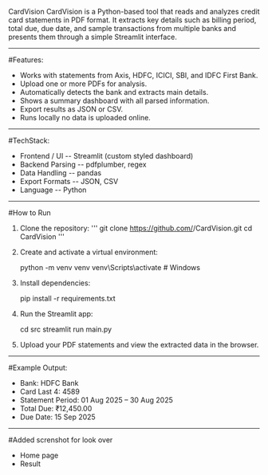 CardVision
CardVision is a Python-based tool that reads and analyzes credit card statements in PDF format.
It extracts key details such as billing period, total due, due date, and sample transactions from multiple banks and presents them through a simple Streamlit interface.
________________________________________________________________________________________________________________________________________________________________________
#Features:
- Works with statements from Axis, HDFC, ICICI, SBI, and IDFC First Bank.
- Upload one or more PDFs for analysis.
- Automatically detects the bank and extracts main details.
- Shows a summary dashboard with all parsed information.
- Export results as JSON or CSV.
- Runs locally  no data is uploaded online.
________________________________________________________________________________________________________________________________________________________________________
#TechStack:
- Frontend / UI -- Streamlit (custom styled dashboard)
- Backend Parsing -- pdfplumber, regex
- Data Handling -- pandas
- Export Formats -- JSON, CSV
- Language -- Python
________________________________________________________________________________________________________________________________________________________________________
#How to Run
1. Clone the repository:
   '''
	git clone https://github.com/<your-username>/CardVision.git
	cd CardVision
	'''

3. Create and activate a virtual environment:
   
	python -m venv venv
	venv\Scripts\activate      # Windows

4. Install dependencies:
	
	pip install -r requirements.txt

5. Run the Streamlit app:
   
	cd src
	streamlit run main.py

6. Upload your PDF statements and view the extracted data in the browser.
________________________________________________________________________________________________________________________________________________________________________
#Example Output:
- Bank: HDFC Bank
- Card Last 4: 4589
- Statement Period: 01 Aug 2025 – 30 Aug 2025
- Total Due: ₹12,450.00
- Due Date: 15 Sep 2025
________________________________________________________________________________________________________________________________________________________________________
#Added screnshot for look over 
- Home page
- Result




